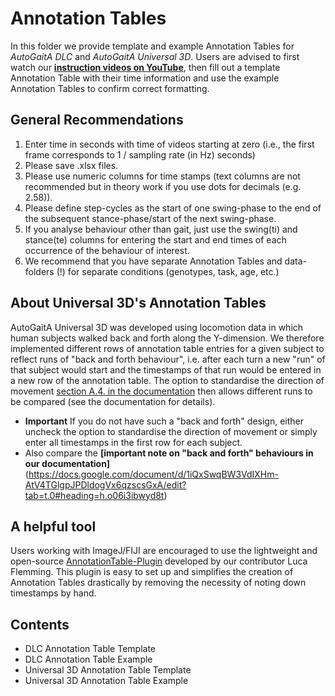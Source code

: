 # Annotation Tables

In this folder we provide template and example Annotation Tables for *AutoGaitA DLC* and *AutoGaitA Universal 3D*. Users are advised to first watch our **[instruction videos on YouTube](https://youtube.com/playlist?list=PLCn5T7K_H8K56NIcEsfDK664OP7cN_Bad&si=mV5p2--nYvbofkPh)**, then fill out a template Annotation Table with their time information and use the example Annotation Tables to confirm correct formatting.

## General Recommendations
1. Enter time in seconds with time of videos starting at zero (i.e., the first frame corresponds to 1 / sampling rate (in Hz) seconds) 
2. Please save .xlsx files.
3. Please use numeric columns for time stamps (text columns are not recommended but in theory work if you use dots for decimals (e.g. 2.58)).
4. Please define step-cycles as the start of one swing-phase to the end of the subsequent stance-phase/start of the next swing-phase.
5. If you analyse behaviour other than gait, just use the swing(ti) and stance(te) columns for entering the start and end times of each occurrence of the behaviour of interest.
6. We recommend that you have separate Annotation Tables and data-folders (!) for separate conditions (genotypes, task, age, etc.)

## About Universal 3D's Annotation Tables
AutoGaitA Universal 3D was developed using locomotion data in which human subjects walked back and forth along the Y-dimension. We therefore implemented different rows of annotation table entries for a given subject to reflect runs of "back and forth behaviour", i.e. after each turn a new "run" of that subject would start and the timestamps of that run would be entered in a new row of the annotation table. The option to standardise the direction of movement [section A.4. in the documentation](https://docs.google.com/document/d/1iQxSwqBW3VdIXHm-AtV4TGlgpJPDldogVx6qzscsGxA/edit?tab=t.0#heading=h.q1788xctph82) then allows different runs to be compared (see the documentation for details). 
- **Important** If you do not have such a "back and forth" design, either uncheck the option to standardise the direction of movement or simply enter all timestamps in the first row for each subject.
- Also compare the **[important note on "back and forth" behaviours in our documentation]**(https://docs.google.com/document/d/1iQxSwqBW3VdIXHm-AtV4TGlgpJPDldogVx6qzscsGxA/edit?tab=t.0#heading=h.o06i3ibwyd8t)

## A helpful tool
Users working with ImageJ/FIJI are encouraged to use the lightweight and open-source [AnnotationTable-Plugin](https://github.com/luca-flemming/AnnotationTable-Plugin) developed by our contributor Luca Flemming. This plugin is easy to set up and simplifies the creation of Annotation Tables drastically by removing the necessity of noting down timestamps by hand. 

## Contents
- DLC Annotation Table Template
- DLC Annotation Table Example 
- Universal 3D Annotation Table Template
- Universal 3D Annotation Table Example
